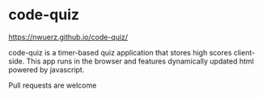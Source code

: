 # code-quiz

https://nwuerz.github.io/code-quiz/

code-quiz is a timer-based quiz application that stores high scores client-side. This app runs in the browser and features dynamically updated html powered by javascript. 

Pull requests are welcome